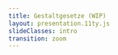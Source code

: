 ```yaml
---
title: Gestaltgesetze (WIP)
layout: presentation.11ty.js
slideClasses: intro
transition: zoom
---
```


